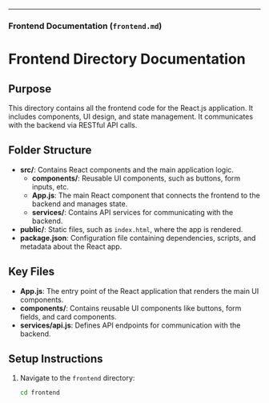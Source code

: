 
---

### **Frontend Documentation (`frontend.md`)**


# Frontend Directory Documentation

## Purpose
This directory contains all the frontend code for the React.js application. It includes components, UI design, and state management. It communicates with the backend via RESTful API calls.

## Folder Structure
- **src/**: Contains React components and the main application logic.
  - **components/**: Reusable UI components, such as buttons, form inputs, etc.
  - **App.js**: The main React component that connects the frontend to the backend and manages state.
  - **services/**: Contains API services for communicating with the backend.
- **public/**: Static files, such as `index.html`, where the app is rendered.
- **package.json**: Configuration file containing dependencies, scripts, and metadata about the React app.

## Key Files
- **App.js**: The entry point of the React application that renders the main UI components.
- **components/**: Contains reusable UI components like buttons, form fields, and card components.
- **services/api.js**: Defines API endpoints for communication with the backend.

## Setup Instructions
1. Navigate to the `frontend` directory:
   ```bash
   cd frontend
